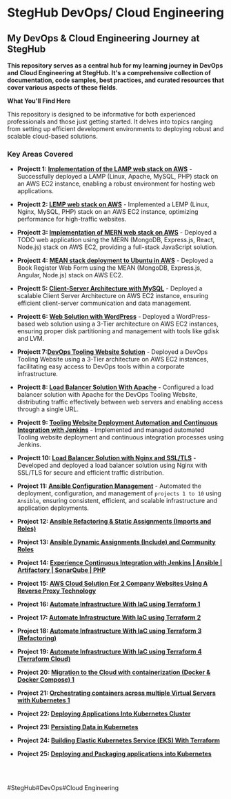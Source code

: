 # StegHub DevOps/ Cloud Engineering

## My DevOps & Cloud Engineering Journey at StegHub

__This repository serves as a central hub for my learning journey in DevOps and Cloud Engineering at StegHub. It's a comprehensive collection of documentation, code samples, best practices, and curated resources that cover various aspects of these fields__.

__What You'll Find Here__

This repository is designed to be informative for both experienced professionals and those just getting started. It delves into topics ranging from setting up efficient development environments to deploying robust and scalable cloud-based solutions.

### Key Areas Covered

- __Projectt 1: [Implementation of the LAMP web stack on AWS](https://github.com/citadelict/devops-project/blob/main/LAMP/LAMP.md)__ - Successfully deployed a LAMP (Linux, Apache, MySQL, PHP) stack on an AWS EC2 instance, enabling a robust environment for hosting web applications.

- __Projectt 2: [LEMP web stack on AWS](https://github.com/citadelict/devops-project/blob/main/LEMP/LEMP.md)__ - Implemented a LEMP (Linux, Nginx, MySQL, PHP) stack on an AWS EC2 instance, optimizing performance for high-traffic websites.

- __Projectt 3: [Implementation of MERN web stack on AWS](https://github.com/citadelict/devops-project/blob/main/MERN/MERN.md)__ - Deployed a TODO web application using the MERN (MongoDB, Express.js, React, Node.js) stack on AWS EC2, providing a full-stack JavaScript solution.

- __Projectt 4: [MEAN stack deployment to Ubuntu in AWS](https://github.com/citadelict/devops-project/blob/main/MEAN/MEAM.md)__ - Deployed a Book Register Web Form using the MEAN (MongoDB, Express.js, Angular, Node.js) stack on AWS EC2.

- __Projectt 5: [Client-Server Architecture with MySQL](https://github.com/citadelict/devops-project/blob/main/cllient-server%20architecture%20with%20mysql/Readme.md)__ - Deployed a scalable Client Server Architecture on AWS EC2 instance, ensuring efficient client-server communication and data management.

- __Projectt 6: [Web Solution with WordPress](https://github.com/citadelict/devops-project/blob/main/web%20solution%20with%20wordpress/wp.md)__ - Deployed a WordPress-based web solution using a 3-Tier architecture on AWS EC2 instances, ensuring proper disk partitioning and management with tools like gdisk and LVM.

- __Projectt 7:[DevOps Tooling Website Solution](https://github.com/citadelict/devops-project/blob/main/DEVOPS%20TOOLING%20WEBSITE%20SOLUTION/dev.md)__ - Deployed a DevOps Tooling Website using a 3-Tier architecture on AWS EC2 instances, facilitating easy access to DevOps tools within a corporate infrastructure.

- __Projectt 8: [Load Balancer Solution With Apache](https://github.com/citadelict/devops-project/blob/main/load%20balancer%20with%20apache/LBwithapache.md)__ - Configured a load balancer solution with Apache for the DevOps Tooling Website, distributing traffic effectively between web servers and enabling access through a single URL.

- __Projectt 9: [Tooling Website Deployment Automation and Continuous Integration with Jenkins](https://github.com/citadelict/devops-project/blob/main/Tooling%20Website%20deployment%20automation%20with%20Continuous%20Integration.%20Introduction%20to%20Jenkins-%20104/ci/cd%20with%20jenkins.md)__ - Implemented and managed automated Tooling website deployment and continuous integration processes using Jenkins.

- __Projectt 10: [Load Balancer Solution with Nginx and SSL/TLS](https://github.com/citadelict/devops-project/blob/main/Load%20Balancer%20Solution%20With%20Nginx%20and%20SSL/LB_nginx.md)__ - Developed and deployed a load balancer solution using Nginx with SSL/TLS for secure and efficient traffic distribution.

- __Project 11: [Ansible Configuration Management](https://github.com/citadelict/devops-project/blob/main/Ansible-Configuration-Management%20!/project.md)__ - Automated the deployment, configuration, and management of `projects 1 to 10` using `Ansible`, ensuring consistent, efficient, and scalable infrastructure and application deployments.

- __Project 12: [Ansible Refactoring & Static Assignments (Imports and Roles)](https://github.com/citadelict/devops-project/blob/main/Ansible%20Refactoring%20%26%20Static%20Assignments%20(Imports%20and%20Roles)-%20104/project.md)__

- __Project 13: [Ansible Dynamic Assignments (Include) and Community Roles](https://github.com/citadelict/devops-project/blob/main/Ansible%20Dynamic%20Assignments/project.md)__

- __Project 14: [Experience Continuous Integration with Jenkins | Ansible | Artifactory | SonarQube | PHP]((https://github.com/citadelict/devops-project/blob/main/Continuous%20Integration%20with%20Jenkins%20%7C%20Ansible%20%7C%20Artifactory%20%7C%20SonarQube%20%7C%20PHP/project.md))__

- __Project 15: [AWS Cloud Solution For 2 Company Websites Using A Reverse Proxy Technology]((https://github.com/citadelict/devops-project/blob/main/AWS%20Cloud%20Solution%20For%202%20Company%20Websites%20Using%20A%20Reverse%20Proxy%20Technology/project-15.md))__

- __Project 16: [Automate Infrastructure With IaC using Terraform 1]((https://github.com/citadelict/devops-project/blob/main/AUTOMATE-INFRASTRUCTURE-WITH-IAC-USING-TERRAFORM-PART-1/project_16.md))__

- __Project 17: [Automate Infrastructure With IaC using Terraform 2]((https://github.com/citadelict/devops-project/blob/main/AUTOMATE-INFRASTRUCTURE-WITH-IAC-USING-TERRAFORM-PART-2/project_17.md))__

- __Project 18: [Automate Infrastructure With IaC using Terraform 3 (Refactoring)](https://github.com/citadelict/devops-project/blob/main/Automate%20Infrastructure%20With%20IaC%20using%20Terraform%203%20(Refactoring)-%20301/project_18.md)__

- __Project 19: [Automate Infrastructure With IaC using Terraform 4 (Terraform Cloud)](https://github.com/citadelict/devops-project/blob/main/Automate%20Infrastructure%20With%20IaC%20using%20Terraform%204%20(Terraform%20Cloud)-%20401/project_19.md)__

- __Project 20: [Migration to the Сloud with containerization (Docker & Docker Compose) 1](https://github.com/citadelict/devops-project/blob/main/Migration_to_the_%D0%A1loud_with_containerization.Docker_%26_Docker-Compose/project_20.md)__

- __Project 21: [Orchestrating containers across multiple Virtual Servers with Kubernetes 1](https://github.com/citadelict/devops-project/blob/main/Orchestrating%20containers%20across%20multiple%20Virtual%20Servers%20with%20Kubernetes/project_21.md)__

- __Project 22: [Deploying Applications Into Kubernetes Cluster](https://github.com/citadelict/devops-project/blob/main/Deploying_Applications_Into_Kubernetes_Cluster/project_22.md)__

- __Project 23: [Persisting Data in Kubernetes](https://github.com/citadelict/devops-project/blob/main/Persisting%20Data%20in%20Kubernetes/project-23.md)__

- __Project 24: [Building Elastic Kubernetes Service (EKS) With Terraform](....................................)__

- __Project 25: [Deploying and Packaging applications into Kubernetes](..........................................)__


<br>
<br>


#StegHub#DevOps#Cloud Engineering
